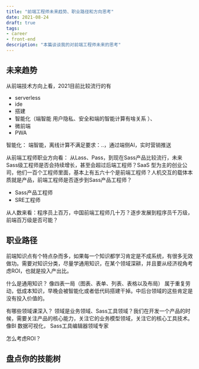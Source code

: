 ```yaml
---
title: "前端工程师未来趋势、职业路径和方向思考"
date: 2021-08-24
draft: true
tags:
- career
- front-end
description: "本篇谈谈我的对前端工程师未来的思考"
---
```


## 未来趋势

从前端技术方向上看，2021目前比较流行的有

* serverless
* ide
* 搭建
* 智能化（端智能 用户隐私、安全和端的智能计算有啥关系 ）、
* 微前端
* PWA

智能化：
端智能，离线计算不满足要求：..，通过端侧AI，实时营销推送
  

从前端工程师职业方向看： 从Lass、Pass，到现在Sass产品比较流行，未来Sass级工程师是否会持续增长，甚至会超过后端工程师？SaaS 型为主的创业公司，他们一百个工程师里面，基本上有五六十个是前端工程师？人机交互的载体本质就是产品，前端工程师是否逐步到Sass产品工程师？

* Sass产品工程师
* SRE工程师

从人数来看：程序员上百万，中国前端工程师几十万？逐步发展到程序员千万级，前端百万级是否可能？

## 职业路径

前端知识点有个特点杂而多，如果每一个知识都学习肯定是不成系统，有很多无效做功。需要对知识分类，尽量学通用知识，在某个领域深耕，并且要从经济视角考虑ROI，也就是投入产出比。

什么是通用知识？
像四表一局（图表、表单、列表、表格以及布局） 属于重复劳动，低成本知识，早晚会被智能化或者低代码搭建干掉。中后台领域的这些肯定是没有投入价值的。

有哪些领域课深入？
领域是业务领域、Sass工具领域？我们在开发一个产品的时候，需要关注产品的核心能力，关注它的业务模型领域，关注它的核心工具技术。 像BI 数据可视化， Sass工具编辑器领域专家


怎么考虑ROI？

## 盘点你的技能树
